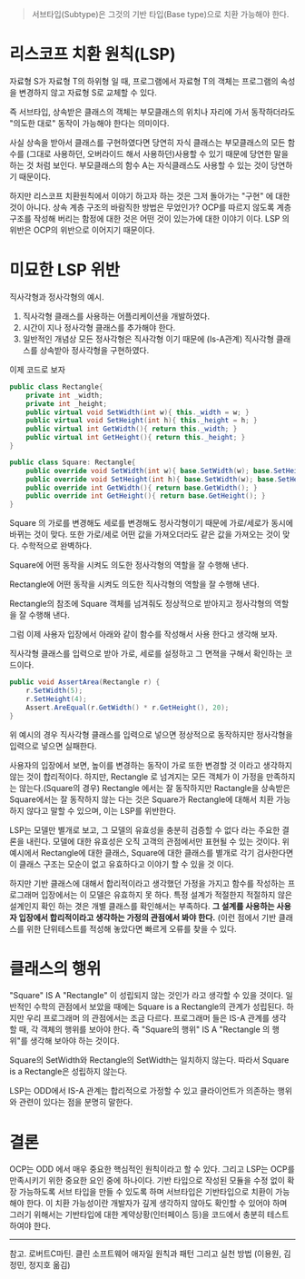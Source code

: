 > 서브타입(Subtype)은 그것의 기반 타입(Base type)으로 치환 가능해야 한다.

# 리스코프 치환 원칙(LSP)

자료형 S가 자료형 T의 하위형 일 때, 프로그램에서 자료형 T의 객체는 프로그램의 속성을 변경하지 않고 자료형 S로 교체할 수 있다. 

즉 서브타입, 상속받은 클래스의 객체는 부모클래스의 위치나 자리에 가서 동작하더라도 "의도한 대로" 동작이 가능해야 한다는 의미이다.

사실 상속을 받아서 클래스를 구현하였다면 당연히 자식 클래스는 부모클래스의 모든 함수를 (그대로 사용하던, 오버라이드 해서 사용하던)사용할 수 있기 때문에 당연한 말을 하는 것 처럼 보인다.  부모클래스의 함수 A는 자식클래스도 사용할 수 있는 것이 당연하기 때문이다.

하지만 리스코프 치환원칙에서 이야기 하고자 하는 것은 그저 돌아가는 "구현" 에 대한 것이 아니다. 상속 계층 구조의 바람직한 방법은 무었인가? OCP를 따르지 않도록 계층구조를 작성해 버리는 함정에 대한 것은 어떤 것이 있는가에 대한 이야기 이다. LSP 의 위반은 OCP의 위반으로 이어지기 때문이다.

# 미묘한 LSP 위반

직사각형과 정사각형의 예시.

1. 직사각형 클래스를 사용하는 어플리케이션을 개발하였다. 
2. 시간이 지나 정사각형 클래스를 추가해야 한다.
3. 일반적인 개념상 모든 정사각형은 직사각형 이기 때문에 (Is-A관계) 직사각형 클래스를 상속받아 정사각형을 구현하였다.

이제 코드로 보자

```csharp
public class Rectangle{
	private int _width;
	private int _height;
	public virtual void SetWidth(int w){ this._width = w; }
	public virtual void SetHeight(int h){ this._height = h; }
	public virtual int GetWidth(){ return this._width; }
	public virtual int GetHeight(){ return this._height; }
}

public class Square: Rectangle{
	public override void SetWidth(int w){ base.SetWidth(w); base.SetHeight(w); }
	public override void SetHeight(int h){ base.SetWidth(w); base.SetHeight(w); }
	public override int GetWidth(){ return base.GetWidth(); }
	public override int GetHeight(){ return base.GetHeight(); }
}
```

Square 의 가로를 변경해도 세로를 변경해도 정사각형이기 때문에 가로/세로가 동시에 바뀌는 것이 맞다. 또한 가로/세로 어떤 값을 가져오더라도 같은 값을 가져오는 것이 맞다. 수학적으로 완벽하다.

Square에 어떤 동작을 시켜도 의도한 정사각형의 역할을 잘 수행해 낸다.

Rectangle에 어떤 동작을 시켜도 의도한 직사각형의 역할을 잘 수행해 낸다.

Rectangle의 참조에 Square 객체를 넘겨줘도 정상적으로 받아지고 정사각형의 역할을 잘 수행해 낸다.

그럼 이제 사용자 입장에서 아래와 같이 함수를 작성해서 사용 한다고 생각해 보자.

직사각형 클래스를 입력으로 받아 가로, 세로를 설정하고 그 면젹을 구해서 확인하는 코드이다. 

```csharp
public void AssertArea(Rectangle r) {
	r.SetWidth(5);
	r.SetHeight(4);
	Assert.AreEqual(r.GetWidth() * r.GetHeight(), 20);
}
```

위 예시의 경우 직사각형 클래스를 입력으로 넣으면 정상적으로 동작하지만 정사각형을 입력으로 넣으면 실패한다. 

사용자의 입장에서 보면, 높이를 변경하는 동작이 가로 또한 변경할 것 이라고 생각하지 않는 것이 합리적이다. 하지만, Rectangle 로 넘겨지는 모든 객체가 이 가정을 만족하지는 않는다.(Square의 경우) Rectangle 에서는 잘 동작하지만 Ractangle을 상속받은 Square에서는 잘 동작하지 않는 다는 것은 Square가 Rectangle에 대해서 치환 가능하지 않다고 말할 수 있으며, 이는 LSP를 위반한다.

LSP는 모델만 별개로 보고, 그 모델의 유효성을 충분히 검증할 수 없다 라는 주요한 결론을 내린다. 모델에 대한 유효성은 오직 고객의 관점에서만 표현될 수 있는 것이다. 위 예시에서 Rectangle에 대한 클래스, Square에 대한 클래스를 별개로 각기 검사한다면 이 클래스 구조는 모순이 없고 유효하다고 이야기 할 수 있을 것 이다.  

하지만 기반 클래스에 대해서 합리적이라고 생각했던 가정을 가지고 함수를 작성하는 프로그래머 입장에서는 이 모델은 유효하지 못 하다. 특정 설계가 적절한지 적절하지 않은 설계인지 확인 하는 겻은 개별 클래스를 확인해서는 부족하다. **그 설계를 사용하는 사용자 입장에서 합리적이라고 생각하는 가정의 관점에서 봐야 한다.** (이런 점에서 기반 클래스를 위한 단위테스트를 적성해 놓았다면 빠르게 오류를 찾을 수 있다.

# 클래스의 행위

"Square" IS A "Rectangle" 이 성립되지 않는 것인가 라고 생각할 수 있을 것이다. 일반적인 수학의 관점에서 보았을 때에는 Square is a Rectangle의 관계가 성립된다. 하지만 우리 프로그래머 의 관점에서는 조금 다르다. 프로그래머 들은 IS-A 관계를 생각 할 때, 각 객체의 행위를 보아야 한다. 즉 "Square의 행위" IS A "Rectangle 의 행위"를 생각해 보아야 하는 것이다. 

Square의 SetWidth와  Rectangle의 SetWidth는 일치하지 않는다. 따라서 Square is a Rectangle은 성립하지 않는다.

LSP는 ODD에서 IS-A 관계는 합리적으로 가정할 수 있고 클라이언트가 의존하는 행위와 관련이 있다는 점을 분명히 말한다. 

# 결론

OCP는 ODD 에서 매우 중요한 핵심적인 원칙이라고 할 수 있다. 그리고 LSP는 OCP를 만족시키기 위한 중요한 요인 중에 하나이다. 기반 타입으로 작성된 모듈을 수정 없이 확장 가능하도록 서브 타입을 만들 수 있도록 하며 서브타입은 기반타입으로 치환이 가능해야 한다. 이 치환 가능성이란 개발자가 깊게 생각하지 않아도 확인할 수 있어야 하며 그러기 위해서는 기반타입에 대한 계약상황(인터페이스 등)을 코드에서 충분히 테스트하여야 한다. 

---

참고. 로버트C마틴. 클린 소프트웨어 애자일 원칙과 패턴 그리고 실천 방법 (이용원, 김정민, 정지호 옮김)
